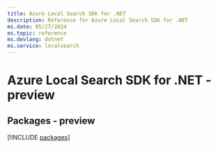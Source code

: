 ```yaml
---
title: Azure Local Search SDK for .NET
description: Reference for Azure Local Search SDK for .NET
ms.date: 05/27/2024
ms.topic: reference
ms.devlang: dotnet
ms.service: localsearch
---
```

# Azure Local Search SDK for .NET - preview
## Packages - preview
[!INCLUDE [packages](local-search-index.md)]